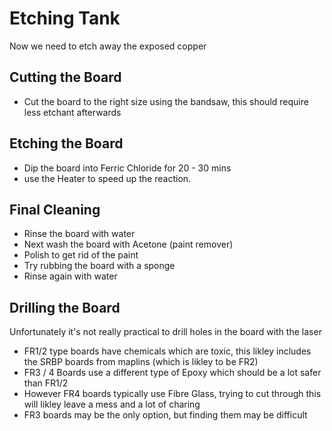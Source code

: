 # Etching Tank

Now we need to etch away the exposed copper

## Cutting the Board

  * Cut the board to the right size using the bandsaw, this should require less etchant afterwards

## Etching the Board
  
  * Dip the board into Ferric Chloride for 20 - 30 mins
  * use the Heater to speed up the reaction.

## Final Cleaning

  * Rinse the board with water
  * Next wash the board with Acetone (paint remover)
  * Polish to get rid of the paint
  * Try rubbing the board with a sponge
  * Rinse again with water

## Drilling the Board

Unfortunately it's not really practical to drill holes in the board with the laser

  * FR1/2 type boards have chemicals which are toxic, this likley includes the SRBP boards from maplins (which is likley to be FR2)
  * FR3 / 4 Boards use a different type of Epoxy which should be a lot safer than FR1/2
  * However FR4 boards typically use Fibre Glass, trying to cut through this will likley leave a mess and a lot of charing
  * FR3 boards may be the only option, but finding them may be difficult



